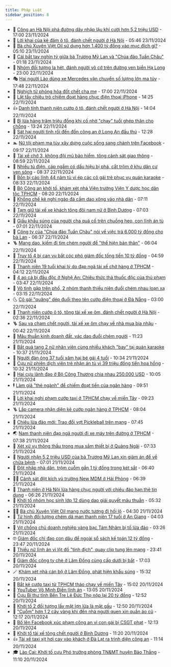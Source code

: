 ```yaml
---
title: Pháp Luật
sidebar_position: 8
---
```


<!-- dantri-phap-luat:START -->
- 🌊 [Công an Hà Nội phá đường dây nhập lậu khí cười hơn 5,2 triệu USD](https://dantri.com.vn/phap-luat/cong-an-ha-noi-pha-duong-day-nhap-lau-khi-cuoi-hon-52-trieu-usd-20241123230554972.htm) - 17:00 23/11/2024
- 🐲 [Lời khai của kẻ đâm ô tô, đánh chết người ở Hà Nội](https://dantri.com.vn/phap-luat/loi-khai-cua-ke-dam-o-to-danh-chet-nguoi-o-ha-noi-20241123114142256.htm) - 05:46 23/11/2024
- 🌁 [Bà chủ Xuyên Việt Oil sử dụng hơn 1.400 tỷ đồng vào mục đích gì?](https://dantri.com.vn/phap-luat/ba-chu-xuyen-viet-oil-su-dung-hon-1400-ty-dong-vao-muc-dich-gi-20241121202647742.htm) - 05:10 23/11/2024
- 🎃 [Cái bắt tay nghìn tỷ giữa bà Trương Mỹ Lan và &quot;Chúa đảo Tuần Châu&quot;](https://dantri.com.vn/phap-luat/cai-bat-tay-nghin-ty-giua-ba-truong-my-lan-va-chua-dao-tuan-chau-20241122182753387.htm) - 01:18 23/11/2024
- 🦅 [Nhóm đối tượng la hét, đánh người vô cớ trên đường ven biển Hạ Long](https://dantri.com.vn/phap-luat/nhom-doi-tuong-la-het-danh-nguoi-vo-co-tren-duong-ven-bien-ha-long-20241122222407086.htm) - 23:00 22/11/2024
- 🎭 [Hai người Lào dùng xe Mercedes vận chuyển số lượng lớn ma túy](https://dantri.com.vn/phap-luat/hai-nguoi-lao-dung-xe-mercedes-van-chuyen-so-luong-lon-ma-tuy-20241122201215137.htm) - 17:48 22/11/2024
- 🤗 [Nghịch tử phóng hỏa đốt chết cha mẹ](https://dantri.com.vn/phap-luat/nghich-tu-phong-hoa-dot-chet-cha-me-20241122192609682.htm) - 17:00 22/11/2024
- 🚀 [Lật tẩy chiêu trò chiếm đoạt hàng chục điện thoại iPhone](https://dantri.com.vn/phap-luat/lat-tay-chieu-tro-chiem-doat-hang-chuc-dien-thoai-iphone-20241122195302152.htm) - 14:25 22/11/2024
- 👍 [Danh tính thanh niên cướp ô tô, đánh chết người ở Hà Nội](https://dantri.com.vn/phap-luat/danh-tinh-thanh-nien-cuop-o-to-danh-chet-nguoi-o-ha-noi-20241122203519081.htm) - 14:04 22/11/2024
- 🧐 [Bị lừa hàng trăm triệu đồng khi cố nhờ &quot;chạy&quot; tuổi ghép thận cho chồng](https://dantri.com.vn/phap-luat/bi-lua-hang-tram-trieu-dong-khi-co-nho-chay-tuoi-ghep-than-cho-chong-20241122172545004.htm) - 13:24 22/11/2024
- 🫶 [Sát hại người tình rồi đến đồn công an ở Long An đầu thú](https://dantri.com.vn/phap-luat/sat-hai-nguoi-tinh-roi-den-don-cong-an-o-long-an-dau-thu-20241122181255372.htm) - 12:28 22/11/2024
- 🏊 [Nữ tội phạm ma túy xây dựng cuộc sống sang chảnh trên Facebook](https://dantri.com.vn/phap-luat/nu-toi-pham-ma-tuy-xay-dung-cuoc-song-sang-chanh-tren-facebook-20241122151314467.htm) - 09:17 22/11/2024
- 🌋 [Tài xế chở 3, không đội mũ bảo hiểm, tông cảnh sát giao thông](https://dantri.com.vn/phap-luat/tai-xe-cho-3-khong-doi-mu-bao-hiem-tong-canh-sat-giao-thong-20241122152730268.htm) - 08:59 22/11/2024
- 👹 [Nhiều tủ điện, cáp ngầm có dấu hiệu bị phá, cắt trộm ở khu dân cư ven sông](https://dantri.com.vn/phap-luat/nhieu-tu-dien-cap-ngam-co-dau-hieu-bi-pha-cat-trom-o-khu-dan-cu-ven-song-20241122140855105.htm) - 08:37 22/11/2024
- 🫣 [Bốn bị cáo lĩnh 44 năm tù vì ép các cô gái trẻ phục vụ quán karaoke](https://dantri.com.vn/phap-luat/bon-bi-cao-linh-44-nam-tu-vi-ep-cac-co-gai-tre-phuc-vu-quan-karaoke-20241122150612923.htm) - 08:33 22/11/2024
- 🎃 [Bộ Công an khởi tố, khám xét nhà Viện trưởng Viện Y dược học dân tộc TPHCM](https://dantri.com.vn/phap-luat/bo-cong-an-khoi-to-kham-xet-nha-vien-truong-vien-y-duoc-hoc-dan-toc-tphcm-20241122133225902.htm) - 08:20 22/11/2024
- 🌝 [Khống chế kẻ nghi ngáo đá cầm dao xông vào nhà dân](https://dantri.com.vn/phap-luat/khong-che-ke-nghi-ngao-da-cam-dao-xong-vao-nha-dan-20241122120017142.htm) - 07:11 22/11/2024
- 🚀 [Tạm giữ tài xế xe khách tông đôi nam nữ ở Bình Dương](https://dantri.com.vn/phap-luat/tam-giu-tai-xe-xe-khach-tong-doi-nam-nu-o-binh-duong-20241122122717975.htm) - 07:03 22/11/2024
- 🥷 [Giấu khẩu súng của người cha quá cố trên chuồng heo, con lĩnh án tù](https://dantri.com.vn/phap-luat/giau-khau-sung-cua-nguoi-cha-qua-co-tren-chuong-heo-con-linh-an-tu-20241122123109885.htm) - 07:01 22/11/2024
- 👺 [Công ty của &quot;Chúa đảo Tuần Châu&quot; nói về việc trả 6.000 tỷ đồng cho bà Lan](https://dantri.com.vn/phap-luat/cong-ty-cua-chua-dao-tuan-chau-noi-ve-viec-tra-6000-ty-dong-cho-ba-lan-20241122115510311.htm) - 06:37 22/11/2024
- 🪜 [Mang dao, kiếm đi tìm chém người để &quot;thể hiện bản thân&quot;](https://dantri.com.vn/phap-luat/mang-dao-kiem-di-tim-chem-nguoi-de-the-hien-ban-than-20241122100314084.htm) - 06:04 22/11/2024
- 🦄 [Truy tố 4 bị can vụ bắt cóc phó giám đốc tống tiền 10 tỷ đồng](https://dantri.com.vn/phap-luat/truy-to-4-bi-can-vu-bat-coc-pho-giam-doc-tong-tien-10-ty-dong-20241122112133171.htm) - 04:59 22/11/2024
- 🦍 [Thanh niên 19 tuổi khai lý do đạp ngã tài xế chở hàng ở TPHCM](https://dantri.com.vn/phap-luat/thanh-nien-19-tuoi-khai-ly-do-dap-nga-tai-xe-cho-hang-o-tphcm-20241122083100078.htm) - 04:12 22/11/2024
- 🌁 [4 ao cá bị đầu độc ở Nghệ An: Chiêu thức thả thuốc độc của thủ phạm](https://dantri.com.vn/phap-luat/4-ao-ca-bi-dau-doc-o-nghe-an-chieu-thuc-tha-thuoc-doc-cua-thu-pham-20241122090513678.htm) - 03:47 22/11/2024
- 💯 [Vô tình gặp trên phố, 2 nhóm thanh thiếu niên đuổi chém nhau loạn xạ](https://dantri.com.vn/phap-luat/vo-tinh-gap-tren-pho-2-nhom-thanh-thieu-nien-duoi-chem-nhau-loan-xa-20241122094835558.htm) - 03:15 22/11/2024
- 🌜 [Cô gái &quot;quăng&quot; dép đuổi theo tên cướp điện thoại ở Đà Nẵng](https://dantri.com.vn/phap-luat/co-gai-quang-dep-duoi-theo-ten-cuop-dien-thoai-o-da-nang-20241122093855992.htm) - 03:00 22/11/2024
- 👹 [Thanh niên cướp ô tô, tông tài xế xe ôm, đánh chết người ở Hà Nội](https://dantri.com.vn/phap-luat/thanh-nien-cuop-o-to-tong-tai-xe-xe-om-danh-chet-nguoi-o-ha-noi-20241122092321942.htm) - 02:36 22/11/2024
- 🪜 [Sau va chạm chết người, tài xế xe ôm chạy về nhà mua bia nhậu](https://dantri.com.vn/phap-luat/sau-va-cham-chet-nguoi-tai-xe-xe-om-chay-ve-nha-mua-bia-nhau-20241122071003545.htm) - 00:42 22/11/2024
- 🦩 [Mâu thuẫn kinh doanh đất, vác dao đuổi chém người](https://dantri.com.vn/phap-luat/mau-thuan-kinh-doanh-dat-vac-dao-duoi-chem-nguoi-20241121175348858.htm) - 11:23 21/11/2024
- 💂 [Bắt quả tang 2 nữ nhân viên cùng nhiều khách &quot;bay&quot; tại quán karaoke](https://dantri.com.vn/phap-luat/bat-qua-tang-2-nu-nhan-vien-cung-nhieu-khach-bay-tai-quan-karaoke-20241121171348942.htm) - 10:37 21/11/2024
- 💃 [Người đàn ông 37 tuổi xâm hại bé gái 4 tuổi](https://dantri.com.vn/phap-luat/nguoi-dan-ong-37-tuoi-xam-hai-be-gai-4-tuoi-20241121165848472.htm) - 10:34 21/11/2024
- 🧐 [Cựu nữ phiên dịch viên trẻ nhận án tù vì 39 triệu đồng tiền hoa hồng](https://dantri.com.vn/phap-luat/cuu-nu-phien-dich-vien-tre-nhan-an-tu-vi-39-trieu-dong-tien-hoa-hong-20241121162919093.htm) - 10:32 21/11/2024
- 🤗 [Hai cựu lãnh đạo ở Bộ Công Thương chia nhau 250.000 USD](https://dantri.com.vn/phap-luat/hai-cuu-lanh-dao-o-bo-cong-thuong-chia-nhau-250000-usd-20241121162633512.htm) - 10:05 21/11/2024
- 🕴 [Làm giả &quot;thẻ ngành&quot; để chiếm đoạt tiền của ngân hàng](https://dantri.com.vn/phap-luat/lam-gia-the-nganh-de-chiem-doat-tien-cua-ngan-hang-20241121163421321.htm) - 09:51 21/11/2024
- 🐎 [Lời khai nghi phạm cướp taxi ở TPHCM chạy về miền Tây](https://dantri.com.vn/phap-luat/loi-khai-nghi-pham-cuop-taxi-o-tphcm-chay-ve-mien-tay-20241121161748793.htm) - 09:23 21/11/2024
- 🪜 [Lắp camera nhận diện kẻ cướp ngân hàng ở TPHCM](https://dantri.com.vn/phap-luat/lap-camera-nhan-dien-ke-cuop-ngan-hang-o-tphcm-20241121113815412.htm) - 08:04 21/11/2024
- 🤭 [Chiêu lừa đảo mới: Trao đổi vợt Pickleball trên mạng](https://dantri.com.vn/phap-luat/chieu-lua-dao-moi-trao-doi-vot-pickleball-tren-mang-20241121142815284.htm) - 07:45 21/11/2024
- 🌏 [Nam thanh niên đạp ngã người đi xe máy trên đường ở TPHCM](https://dantri.com.vn/phap-luat/nam-thanh-nien-dap-nga-nguoi-di-xe-may-tren-duong-o-tphcm-20241121124028958.htm) - 07:38 21/11/2024
- 🎃 [Xét xử vụ thông thầu trong mua sắm thiết bị ở Quảng Ngãi](https://dantri.com.vn/phap-luat/xet-xu-vu-thong-thau-trong-mua-sam-thiet-bi-o-quang-ngai-20241121140430160.htm) - 07:33 21/11/2024
- 🗽 [Người nhận 5,2 triệu USD của bà Trương Mỹ Lan xin giảm án để về chữa bệnh](https://dantri.com.vn/phap-luat/nguoi-nhan-52-trieu-usd-cua-ba-truong-my-lan-xin-giam-an-de-ve-chua-benh-20241121131622603.htm) - 07:01 21/11/2024
- 🌁 [Đột nhập nhà dân, trộm cuỗm gần 1 tỷ đồng trong két sắt](https://dantri.com.vn/phap-luat/dot-nhap-nha-dan-trom-cuom-gan-1-ty-dong-trong-ket-sat-20241121133438152.htm) - 06:40 21/11/2024
- 🧑‍💻 [Cảnh sát đột kích vũ trường New MDM ở Hải Phòng](https://dantri.com.vn/phap-luat/canh-sat-dot-kich-vu-truong-new-mdm-o-hai-phong-20241121133448098.htm) - 06:39 21/11/2024
- 🌮 [Thanh niên ở Hà Nội lừa hàng chục người với chiêu đáo hạn thẻ tín dụng](https://dantri.com.vn/phap-luat/thanh-nien-o-ha-noi-lua-hang-chuc-nguoi-voi-chieu-dao-han-the-tin-dung-20241121131949731.htm) - 06:26 21/11/2024
- 🤗 [Khởi tố nhóm học sinh lớp 12 dùng dao giải quyết mâu thuẫn](https://dantri.com.vn/phap-luat/khoi-to-nhom-hoc-sinh-lop-12-dung-dao-giai-quyet-mau-thuan-20241121113920345.htm) - 05:32 21/11/2024
- 👨‍🏫 [Bà chủ Xuyên Việt Oil mang nước tương đi hối lộ](https://dantri.com.vn/phap-luat/ba-chu-xuyen-viet-oil-mang-nuoc-tuong-di-hoi-lo-20241121101937290.htm) - 04:30 21/11/2024
- 🎉 [Tử hình đối tượng chém dã man thanh niên 17 tuổi ở An Giang](https://dantri.com.vn/phap-luat/tu-hinh-doi-tuong-chem-da-man-thanh-nien-17-tuoi-o-an-giang-20241121102348217.htm) - 04:03 21/11/2024
- 🤗 [Vợ chồng chủ doanh nghiệp vàng bạc Tám Nhâm bị tố lừa đảo](https://dantri.com.vn/phap-luat/vo-chong-chu-doanh-nghiep-vang-bac-tam-nham-bi-to-lua-dao-20241121063944661.htm) - 03:26 21/11/2024
- 🤓 [Giám đốc chỉ đạo con dâu để ngoài sổ sách kế toán 12 tỷ đồng](https://dantri.com.vn/phap-luat/giam-doc-chi-dao-con-dau-de-ngoai-so-sach-ke-toan-12-ty-dong-20241120150124467.htm) - 23:47 20/11/2024
- 👹 [Thiếu nữ lĩnh án vì lột đồ &quot;tình địch&quot;, quay clip tung lên mạng](https://dantri.com.vn/phap-luat/thieu-nu-linh-an-vi-lot-do-tinh-dich-quay-clip-tung-len-mang-20241120183711781.htm) - 23:41 20/11/2024
- 🐘 [Giám đốc công ty chè ở Lâm Đồng cùng cấp dưới bị bắt](https://dantri.com.vn/phap-luat/giam-doc-cong-ty-che-o-lam-dong-cung-cap-duoi-bi-bat-20241120223525134.htm) - 17:03 20/11/2024
- 🪄 [Khám xét nhà cán bộ ở Lâm Đồng, phát hiện khẩu súng](https://dantri.com.vn/phap-luat/kham-xet-nha-can-bo-o-lam-dong-phat-hien-khau-sung-20241120220950968.htm) - 15:32 20/11/2024
- 💄 [Bắt kẻ cướp taxi từ TPHCM tháo chạy về miền Tây](https://dantri.com.vn/phap-luat/bat-ke-cuop-taxi-tu-tphcm-thao-chay-ve-mien-tay-20241120214440763.htm) - 15:02 20/11/2024
- 🐎 [YouTuber Võ Minh Điền lĩnh án](https://dantri.com.vn/phap-luat/youtuber-vo-minh-dien-linh-an-20241120193854799.htm) - 13:05 20/11/2024
- 💯 [Cựu Bí thư tỉnh Bến Tre Lê Đức Thọ nộp lại 20 tỷ đồng](https://dantri.com.vn/phap-luat/cuu-bi-thu-tinh-ben-tre-le-duc-tho-nop-lai-20-ty-dong-20241120174654869.htm) - 12:52 20/11/2024
- 💯 [Khởi tố 2 đối tượng lấy mật lợn lừa là mật gấu](https://dantri.com.vn/phap-luat/khoi-to-2-doi-tuong-lay-mat-lon-lua-la-mat-gau-20241120192833391.htm) - 12:50 20/11/2024
- 🌈 [&quot;Cuỗm&quot; hơn 1,2 cây vàng khi đến nhà người quen xin quần áo cũ](https://dantri.com.vn/phap-luat/cuom-hon-12-cay-vang-khi-den-nha-nguoi-quen-xin-quan-ao-cu-20241120185817221.htm) - 12:17 20/11/2024
- 🧠 [Bố lên Facebook xúc phạm công an vì con gái bị CSGT phạt](https://dantri.com.vn/phap-luat/bo-len-facebook-xuc-pham-cong-an-vi-con-gai-bi-csgt-phat-20241120190610841.htm) - 12:13 20/11/2024
- 🌈 [Khởi tố tài xế tông chết người ở Bình Dương](https://dantri.com.vn/phap-luat/khoi-to-tai-xe-tong-chet-nguoi-o-binh-duong-20241120172450384.htm) - 11:20 20/11/2024
- 👍 [Tài xế taxi xịt hơi cay vào khách ở Đà Lạt ra trình diện công an](https://dantri.com.vn/phap-luat/tai-xe-taxi-xit-hoi-cay-vao-khach-o-da-lat-ra-trinh-dien-cong-an-20241120175516244.htm) - 11:14 20/11/2024
- 🎓 [Lào Cai: Khởi tố cựu Phó trưởng phòng TN&amp;MT huyện Bảo Thắng](https://dantri.com.vn/phap-luat/lao-cai-khoi-to-cuu-pho-truong-phong-tnmt-huyen-bao-thang-20241120174411731.htm) - 11:10 20/11/2024<!-- dantri-phap-luat:END -->
